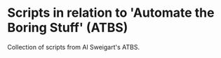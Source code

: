 # Scripts in relation to 'Automate the Boring Stuff' (ATBS)

Collection of scripts from Al Sweigart's ATBS.

